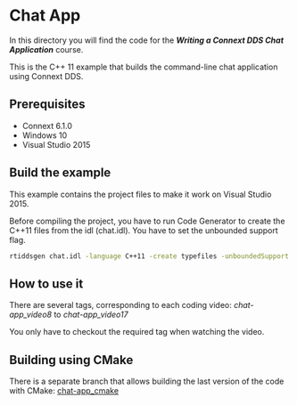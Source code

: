 # Chat App

In this directory you will find the code for the **_Writing a Connext DDS Chat Application_** course.

This is the C++ 11 example that builds the command-line chat application using Connext DDS. 

## Prerequisites

- Connext 6.1.0
- Windows 10
- Visual Studio 2015

## Build the example

This example contains the project files to make it work on Visual Studio 2015.

Before compiling the project, you have to run Code Generator to create the C++11 files from the idl (chat.idl).
You have to set the unbounded support flag.

```bash
rtiddsgen chat.idl -language C++11 -create typefiles -unboundedSupport
```

## How to use it

There are several tags, corresponding to each coding video:
*chat-app_video8* to *chat-app_video17*

You only have to checkout the required tag when watching the video.

## Building using CMake

There is a separate branch that allows building the last version of the code with
CMake: [chat-app_cmake](https://github.com/rticommunity/rtiacademy/tree/chat-app_cmake)
